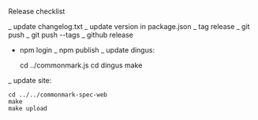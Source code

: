 Release checklist

_ update changelog.txt
_ update version in package.json
_ tag release
_ git push
_ git push --tags
_ github release
- npm login
_ npm publish
_ update dingus:

    cd ../commonmark.js
    cd dingus
    make

_ update site:

    cd ../../commonmark-spec-web
    make
    make upload
